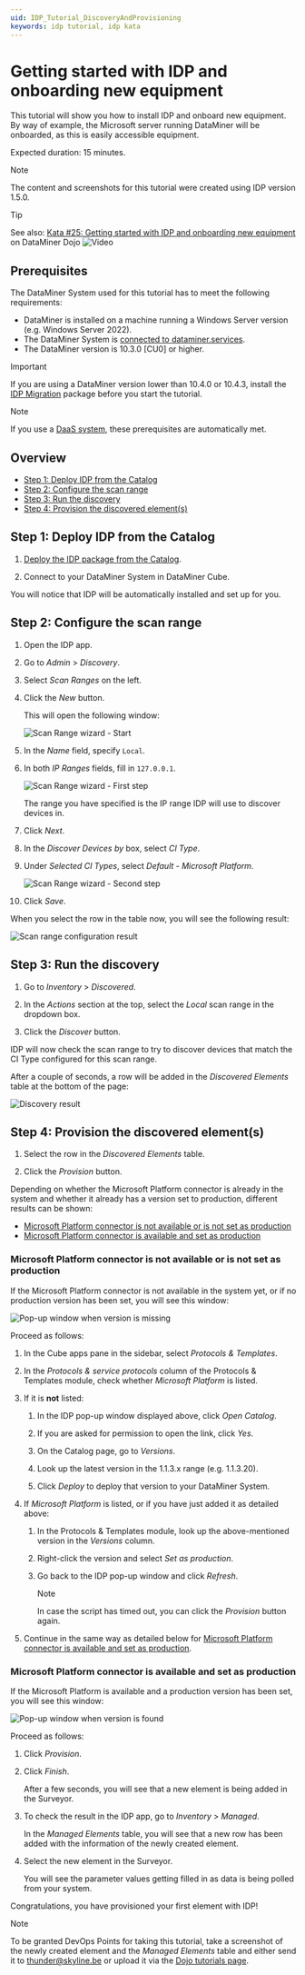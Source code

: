 ```yaml
---
uid: IDP_Tutorial_DiscoveryAndProvisioning
keywords: idp tutorial, idp kata
---
```


# Getting started with IDP and onboarding new equipment

This tutorial will show you how to install IDP and onboard new equipment. By way of example, the Microsoft server running DataMiner will be onboarded, as this is easily accessible equipment.

Expected duration: 15 minutes.

> [!NOTE]
> The content and screenshots for this tutorial were created using IDP version 1.5.0.

> [!TIP]
> See also: [Kata #25: Getting started with IDP and onboarding new equipment](https://community.dataminer.services/courses/kata-25/) on DataMiner Dojo ![Video](~/dataminer/images/video_Duo.png)

## Prerequisites

The DataMiner System used for this tutorial has to meet the following requirements:

- DataMiner is installed on a machine running a Windows Server version (e.g. Windows Server 2022).
- The DataMiner System is [connected to dataminer.services](xref:Connecting_your_DataMiner_System_to_the_cloud).
- The DataMiner version is 10.3.0 [CU0] or higher.

> [!IMPORTANT]
> If you are using a DataMiner version lower than 10.4.0 or 10.4.3, install the [IDP Migration](https://community.dataminer.services/download/idp-migration/) package before you start the tutorial.

> [!NOTE]
> If you use a [DaaS system](xref:Creating_a_DMS_in_the_cloud), these prerequisites are automatically met.

## Overview

- [Step 1: Deploy IDP from the Catalog](#step-1-deploy-idp-from-the-catalog)
- [Step 2: Configure the scan range](#step-2-configure-the-scan-range)
- [Step 3: Run the discovery](#step-3-run-the-discovery)
- [Step 4: Provision the discovered element(s)](#step-4-provision-the-discovered-elements)

## Step 1: Deploy IDP from the Catalog

1. [Deploy the IDP package from the Catalog](xref:Installing_DataMiner_IDP#deploying-the-idp-package).

1. Connect to your DataMiner System in DataMiner Cube.

You will notice that IDP will be automatically installed and set up for you.

## Step 2: Configure the scan range

1. Open the IDP app.

1. Go to *Admin* > *Discovery*.

1. Select *Scan Ranges* on the left.

1. Click the *New* button.

   This will open the following window:

   ![Scan Range wizard - Start](~/dataminer/images/IDP_Tutorial_DiscoveryAndProvisioning_ScanRange_0.png)

1. In the *Name* field, specify `Local`.

1. In both *IP Ranges* fields, fill in `127.0.0.1`.

   ![Scan Range wizard - First step](~/dataminer/images/IDP_Tutorial_DiscoveryAndProvisioning_ScanRange_1.png)

   The range you have specified is the IP range IDP will use to discover devices in.

1. Click *Next*.

1. In the *Discover Devices by* box, select *CI Type*.

1. Under *Selected CI Types*, select *Default - Microsoft Platform*.

   ![Scan Range wizard - Second step](~/dataminer/images/IDP_Tutorial_DiscoveryAndProvisioning_ScanRange_2.png)

1. Click *Save*.

When you select the row in the table now, you will see the following result:

![Scan range configuration result](~/dataminer/images/IDP_Tutorial_DiscoveryAndProvisioning_ScanRange_3.png)

## Step 3: Run the discovery

1. Go to *Inventory* > *Discovered*.

1. In the *Actions* section at the top, select the *Local* scan range in the dropdown box.

1. Click the *Discover* button.

IDP will now check the scan range to try to discover devices that match the CI Type configured for this scan range.

After a couple of seconds, a row will be added in the *Discovered Elements* table at the bottom of the page:

![Discovery result](~/dataminer/images/IDP_Tutorial_DiscoveryAndProvisioning_Discovery_0.png)

## Step 4: Provision the discovered element(s)

1. Select the row in the *Discovered Elements* table.

1. Click the *Provision* button.

Depending on whether the Microsoft Platform connector is already in the system and whether it already has a version set to production, different results can be shown:

- [Microsoft Platform connector is not available or is not set as production](#microsoft-platform-connector-is-not-available-or-is-not-set-as-production)
- [Microsoft Platform connector is available and set as production](#microsoft-platform-connector-is-available-and-set-as-production)

### Microsoft Platform connector is not available or is not set as production

If the Microsoft Platform connector is not available in the system yet, or if no production version has been set, you will see this window:

![Pop-up window when version is missing](~/dataminer/images/IDP_Tutorial_DiscoveryAndProvisioning_Provisioning_MissingVersion.png)

Proceed as follows:

1. In the Cube apps pane in the sidebar, select *Protocols & Templates*.

1. In the *Protocols & service protocols* column of the Protocols & Templates module, check whether *Microsoft Platform* is listed.

1. If it is **not** listed:

   1. In the IDP pop-up window displayed above, click *Open Catalog*.

   1. If you are asked for permission to open the link, click *Yes*.

   1. On the Catalog page, go to *Versions*.

   1. Look up the latest version in the 1.1.3.x range (e.g. 1.1.3.20).

   1. Click *Deploy* to deploy that version to your DataMiner System.

1. If *Microsoft Platform* is listed, or if you have just added it as detailed above:

   1. In the Protocols & Templates module, look up the above-mentioned version in the *Versions* column.

   1. Right-click the version and select *Set as production*.

   1. Go back to the IDP pop-up window and click *Refresh*.

      > [!NOTE]
      > In case the script has timed out, you can click the *Provision* button again.

1. Continue in the same way as detailed below for [Microsoft Platform connector is available and set as production](#microsoft-platform-connector-is-available-and-set-as-production).

### Microsoft Platform connector is available and set as production

If the Microsoft Platform is available and a production version has been set, you will see this window:

![Pop-up window when version is found](~/dataminer/images/IDP_Tutorial_DiscoveryAndProvisioning_Provisioning_Success.png)

Proceed as follows:

1. Click *Provision*.

1. Click *Finish*.

   After a few seconds, you will see that a new element is being added in the Surveyor.

1. To check the result in the IDP app, go to *Inventory* > *Managed*.

   In the *Managed Elements* table, you will see that a new row has been added with the information of the newly created element.

1. Select the new element in the Surveyor.

   You will see the parameter values getting filled in as data is being polled from your system.

Congratulations, you have provisioned your first element with IDP!

> [!NOTE]
> To be granted DevOps Points for taking this tutorial, take a screenshot of the newly created element and the *Managed Elements* table and either send it to [thunder@skyline.be](mailto:thunder@skyline.be) or upload it via the [Dojo tutorials page](https://community.dataminer.services/learning-courses-tutorials/).

